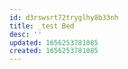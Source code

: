 ```yaml
---
id: d3rswsrt72tryglhy8b33nh
title: _test Bed
desc: ''
updated: 1656253781085
created: 1656253781085
---
```



